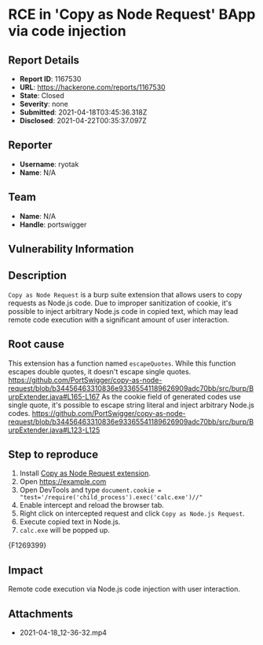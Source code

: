 # RCE in 'Copy as Node Request' BApp via code injection

## Report Details
- **Report ID**: 1167530
- **URL**: https://hackerone.com/reports/1167530
- **State**: Closed
- **Severity**: none
- **Submitted**: 2021-04-18T03:45:36.318Z
- **Disclosed**: 2021-04-22T00:35:37.097Z

## Reporter
- **Username**: ryotak
- **Name**: N/A

## Team
- **Name**: N/A
- **Handle**: portswigger

## Vulnerability Information
## Description
`Copy as Node Request` is a burp suite extension that allows users to copy requests as Node.js code.
Due to improper sanitization of cookie,  it's possible to inject arbitrary Node.js code in copied text, which may lead remote code execution with a significant amount of user interaction.

## Root cause
This extension has a function named `escapeQuotes`.
While this function escapes double quotes, it doesn't escape single quotes.
https://github.com/PortSwigger/copy-as-node-request/blob/b34456463310836e93365541189626909adc70bb/src/burp/BurpExtender.java#L165-L167
As the cookie field of generated codes use single quote, it's possible to escape string literal and inject arbitrary Node.js codes.
https://github.com/PortSwigger/copy-as-node-request/blob/b34456463310836e93365541189626909adc70bb/src/burp/BurpExtender.java#L123-L125

## Step to reproduce
1. Install [Copy as Node Request extension](https://portswigger.net/bappstore/e170472f83ef4da1bca5897203b6b33d).
2. Open https://example.com
3. Open DevTools and type `document.cookie = "test='/require('child_process').exec('calc.exe')//"`
4. Enable intercept and reload the browser tab.
5. Right click on intercepted request and click `Copy as Node.js Request`.
6. Execute copied text in Node.js.
7. `calc.exe` will be popped up.

{F1269399}

## Impact

Remote code execution via Node.js code injection with user interaction.

## Attachments
- 2021-04-18_12-36-32.mp4
